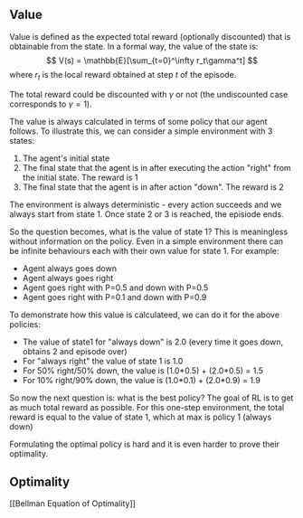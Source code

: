 ## Value
Value is defined as the expected total reward (optionally discounted) that is obtainable from the state. In a formal way, the value of the state is:
$$
V(s) = \mathbb{E}[\sum_{t=0}^\infty r_t\gamma^t]
$$
where $r_t$ is the local reward obtained at step $t$ of the episode.

The total reward could be discounted with $\gamma$ or not (the undiscounted case corresponds to $\gamma = 1$).

The value is always calculated in terms of some policy that our agent follows. To illustrate this, we can consider a simple environment with 3 states:
1. The agent's initial state
2. The final state that the agent is in after executing the action "right" from the initial state. The reward is 1
3. The final state that the agent is in after action "down". The reward is 2

The environment is always deterministic - every action succeeds and we always start from state 1. Once state 2 or 3 is reached, the episiode ends.

So the question becomes, what is the value of state 1? This is meaningless without information on the policy. Even in a simple environment there can be infinite behaviours each with their own value for state 1. For example:
- Agent always goes down
- Agent always goes right
- Agent goes right with P=0.5 and down with P=0.5
- Agent goes right with P=0.1 and down with P=0.9

To demonstrate how this value is calculateed, we can do it for the above policies:
- The value of state1 for "always down" is 2.0 (every time it goes down, obtains 2 and episode over)
- For "always right" the value of state 1 is 1.0
- For 50% right/50% down, the value is (1.0\*0.5) + (2.0\*0.5) = 1.5
- For 10% right/90% down, the value is (1.0\*0.1) + (2.0\*0.9) = 1.9

So now the next question is: what is the best policy? The goal of RL is to get as much total reward as possible. For this one-step environment, the total reward is equal to the value of state 1, which at max is policy 1 (always down)


Formulating the optimal policy is hard and it is even harder to prove their optimality.

## Optimality
[[Bellman Equation of Optimality]]
